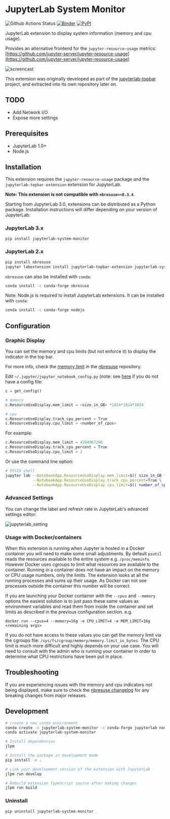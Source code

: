 # JupyterLab System Monitor

![Github Actions Status](https://github.com/jtpio/jupyterlab-system-monitor/workflows/Build/badge.svg)
[![Binder](https://mybinder.org/badge_logo.svg)](https://mybinder.org/v2/gh/jtpio/jupyterlab-system-monitor/stable?urlpath=lab)
[![PyPI](https://img.shields.io/pypi/v/jupyterlab-system-monitor.svg)](https://pypi.org/project/jupyterlab-system-monitor)

JupyterLab extension to display system information (memory and cpu usage).

Provides an alternative frontend for the `jupyter-resource-usage` metrics: [https://github.com/jupyter-server/jupyter-resource-usage](https://github.com/jupyter-server/jupyter-resource-usage)

![screencast](./doc/screencast.gif)

This extension was originally developed as part of the [jupyterlab-topbar](https://github.com/jtpio/jupyterlab-topbar) project, and extracted into its own repository later on.

## TODO

- Add Network I/O
- Expose more settings

## Prerequisites

- JupyterLab 1.0+
- Node.js

## Installation

This extension requires the `jupyter-resource-usage` package and the `jupyterlab-topbar-extension` extension for JupyterLab.

**Note: This extension is not compatible with `nbresuse==0.3.4`**.

Starting from JupyterLab 3.0, extensions can be distributed as a Python package. Installation instructions will differ depending on your version of JupyterLab:

### JupyterLab 3.x

```bash
pip install jupyterlab-system-monitor
```

### JupyterLab 2.x

```bash
pip install nbresuse
jupyter labextension install jupyterlab-topbar-extension jupyterlab-system-monitor
```

`nbresuse` can also be installed with `conda`:

```bash
conda install -c conda-forge nbresuse
```

Note: Node.js is required to install JupyterLab extensions. It can be installed with `conda`:

```bash
conda install -c conda-forge nodejs
```

## Configuration

### Graphic Display

You can set the memory and cpu limits (but not enforce it) to display the indicator in the top bar.

For more info, check the [memory limit](https://github.com/jupyter-server/jupyter-resource-usage#memory-limit) in the [nbresuse](https://github.com/jupyter-server/jupyter-resource-usage) repository.

Edit `~/.jupyter/jupyter_notebook_config.py` (note: see [here](https://jupyter-notebook.readthedocs.io/en/stable/config.html#config-file-and-command-line-options) if you do not have a config file:

```python
c = get_config()

# memory
c.ResourceUseDisplay.mem_limit = <size_in_GB> *1024*1024*1024

# cpu
c.ResourceUseDisplay.track_cpu_percent = True
c.ResourceUseDisplay.cpu_limit = <number_of_cpus>
```

For example:

```python
c.ResourceUseDisplay.mem_limit = 4294967296
c.ResourceUseDisplay.track_cpu_percent = True
c.ResourceUseDisplay.cpu_limit = 2
```

Or use the command line option:

```bash
# POSIX shell
jupyter lab --NotebookApp.ResourceUseDisplay.mem_limit=$(( size_in_GB *1024*1024*1024)) \
            --NotebookApp.ResourceUseDisplay.track_cpu_percent=True \
            --NotebookApp.ResourceUseDisplay.cpu_limit=$(( number_of_cpus ))
```

### Advanced Settings

You can change the label and refresh rate in JupyterLab's advanced settings editor:

![jupyterlab_setting](./doc/setting.png)

### Usage with Docker/containers

When this extension is running when Jupyter is hosted in a Docker container you will need to make some small adjustments. By default `psutil` reads the resources available to the entire system e.g. `/proc/meminfo`. However Docker uses cgroups to limit what resources are available to the container. Running in a container does not have an impact on the memory or CPU usage numbers, only the limits. The extension looks at all the running processes and sums up their usage. As Docker can not see processes outside the container this number will be correct.

If you are launching your Docker container with the `--cpus` and `--memory` options the easiest solution is to just pass these same values as environment variables and read them from inside the container and set limits as described in the previous configuration section. e.g.

```
docker run --cpus=4 --memory=16g -e CPU_LIMIT=4 -e MEM_LIMIT=16g <remaining args>
```

If you do not have access to these values you can get the memory limit via the cgroups file: `/sys/fs/cgroup/memory/memory.limit_in_bytes`. The CPU limit is much more difficult and highly depends on your use case. You will need to consult with the admin who is running your container in order to determine what CPU restrictions have been put in place.

## Troubleshooting

If you are experiencing issues with the memory and cpu indicators not being displayed, make sure to check the [nbresuse changelog](https://github.com/jupyter-server/jupyter-resource-usage/blob/master/CHANGELOG.md) for any breaking changes from major releases.

## Development

```bash
# create a new conda environment
conda create -n jupyterlab-system-monitor -c conda-forge jupyterlab nodejs nbresuse
conda activate jupyterlab-system-monitor

# Install dependencies
jlpm

# Install the package in development mode
pip install -e .

# Link your development version of the extension with JupyterLab
jlpm run develop

# Rebuild extension TypeScript source after making changes
jlpm run build
```

### Uninstall

```bash
pip uninstall jupyterlab-system-monitor
```
